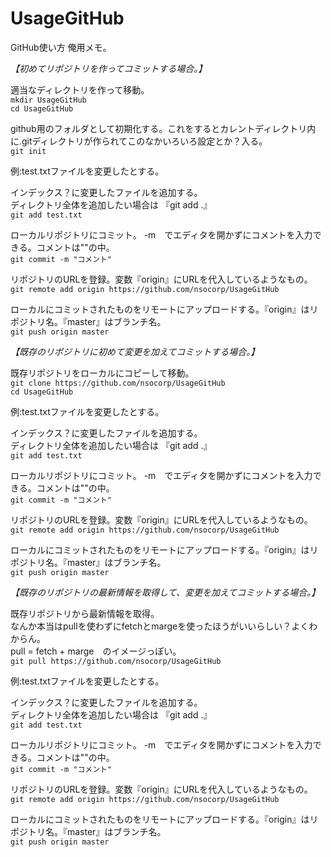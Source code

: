 # UsageGitHub

GitHub使い方 俺用メモ。


*【初めてリポジトリを作ってコミットする場合。】*

適当なディレクトリを作って移動。  
`mkdir UsageGitHub`  
`cd UsageGitHub`

github用のフォルダとして初期化する。これをするとカレントディレクトリ内に.gitディレクトリが作られてこのなかいろいろ設定とか？入る。  
`git init`


例:test.txtファイルを変更したとする。

インデックス？に変更したファイルを追加する。  
ディレクトリ全体を追加したい場合は 『git add .』  
`git add test.txt`

ローカルリポジトリにコミット。 -m　でエディタを開かずにコメントを入力できる。コメントは""の中。  
`git commit -m "コメント"`

リポジトリのURLを登録。変数『origin』にURLを代入しているようなもの。  
`git remote add origin https://github.com/nsocorp/UsageGitHub`

ローカルにコミットされたものをリモートにアップロードする。『origin』はリポジトリ名。『master』はブランチ名。  
`git push origin master`



*【既存のリポジトリに初めて変更を加えてコミットする場合。】*

既存リポジトリをローカルにコピーして移動。  
`git clone https://github.com/nsocorp/UsageGitHub`  
`cd UsageGitHub`

例:test.txtファイルを変更したとする。

インデックス？に変更したファイルを追加する。  
ディレクトリ全体を追加したい場合は 『git add .』  
`git add test.txt`

ローカルリポジトリにコミット。 -m　でエディタを開かずにコメントを入力できる。コメントは""の中。  
`git commit -m "コメント"`

リポジトリのURLを登録。変数『origin』にURLを代入しているようなもの。  
`git remote add origin https://github.com/nsocorp/UsageGitHub`

ローカルにコミットされたものをリモートにアップロードする。『origin』はリポジトリ名。『master』はブランチ名。  
`git push origin master`




*【既存のリポジトリの最新情報を取得して、変更を加えてコミットする場合。】*

既存リポジトリから最新情報を取得。  
なんか本当はpullを使わずにfetchとmargeを使ったほうがいいらしい？よくわからん。  
pull = fetch + marge　のイメージっぽい。  
`git pull https://github.com/nsocorp/UsageGitHub`

例:test.txtファイルを変更したとする。

インデックス？に変更したファイルを追加する。  
ディレクトリ全体を追加したい場合は 『git add .』  
`git add test.txt`

ローカルリポジトリにコミット。 -m　でエディタを開かずにコメントを入力できる。コメントは""の中。  
`git commit -m "コメント"`

リポジトリのURLを登録。変数『origin』にURLを代入しているようなもの。  
`git remote add origin https://github.com/nsocorp/UsageGitHub`

ローカルにコミットされたものをリモートにアップロードする。『origin』はリポジトリ名。『master』はブランチ名。  
`git push origin master`
